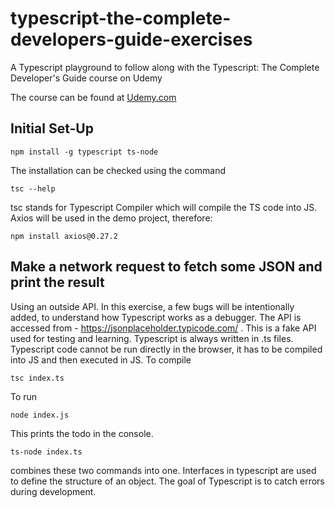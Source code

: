 # typescript-the-complete-developers-guide-exercises
A Typescript playground to follow along with the Typescript: The Complete Developer's Guide course on Udemy

The course can be found at [Udemy.com](https://www.udemy.com/)

## Initial Set-Up
```
npm install -g typescript ts-node
```
The installation can be checked using the command
```
tsc --help
```
tsc stands for Typescript Compiler which will compile the TS code into JS. 
Axios will be used in the demo project, therefore:
```
npm install axios@0.27.2
```


## Make a network request to fetch some JSON and print the result
Using an outside API. In this exercise, a few bugs will be intentionally added, to understand how Typescript works as a debugger. 
The API is accessed from - https://jsonplaceholder.typicode.com/ . This is a fake API used for testing and learning. 
Typescript is always written in .ts files. Typescript code cannot be run directly in the browser, it has to be compiled into JS and then executed in JS. 
To compile 
```
tsc index.ts
```
To run
```
node index.js
```
This prints the todo in the console.
```
ts-node index.ts
```
combines these two commands into one.
Interfaces in typescript are used to define the structure of an object. The goal of Typescript is to catch errors during development. 